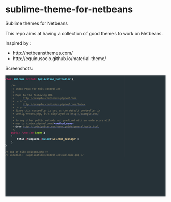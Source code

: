 # sublime-theme-for-netbeans
Sublime themes for Netbeans

This repo aims at having a collection of good themes to work on Netbeans.

Inspired by : 

<ul>
	<li>http://netbeansthemes.com/</li>
	<li>http://equinusocio.github.io/material-theme/</li>
</ul>

Screenshots:

![Alt text](/screenshots/monaki.png?raw=true "Monaki Theme")